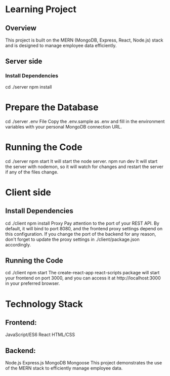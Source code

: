 # Learning Project
## Overview
This project is built on the MERN (MongoDB, Express, React, Node.js) stack and is designed to manage employee data efficiently.

## Server side
### Install Dependencies
cd ./server
npm install

# Prepare the Database
cd ./server
.env File
Copy the .env.sample as .env and fill in the environment variables with your personal MongoDB connection URL.

# Running the Code
cd ./server
npm start
It will start the node server.
npm run dev
It will start the server with nodemon, so it will watch for changes and restart the server if any of the files change.

# Client side
## Install Dependencies
cd ./client
npm install
Proxy
Pay attention to the port of your REST API. By default, it will bind to port 8080, and the frontend proxy settings depend on this configuration. If you change the port of the backend for any reason, don't forget to update the proxy settings in ./client/package.json accordingly.

## Running the Code
cd ./client
npm start
The create-react-app react-scripts package will start your frontend on port 3000, and you can access it at http://localhost:3000 in your preferred browser.

# Technology Stack
## Frontend:
JavaScript/ES6
React
HTML/CSS
## Backend:
Node.js
Express.js
MongoDB
Mongoose
This project demonstrates the use of the MERN stack to efficiently manage employee data.
